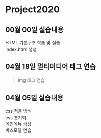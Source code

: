 # Project2020
## 00월 00일 실습내용
 HTML 기본구조 학습 및 실습<br>
index.html 생성

## 04월 18일 멀티미디어 태그 연습
> img 태그 연습 <br>


## 04월 05일 실습내용
css 적용 방식<br>
css 초기화<br>
메인메뉴 생성<br>
박스모델 연습